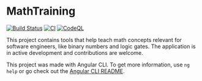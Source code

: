 # MathTraining

[![Build Status](https://dev.azure.com/ogoo/math-training/_apis/build/status/math-training?branchName=master)](https://dev.azure.com/ogoo/math-training/_build/latest?definitionId=1&branchName=master)
[![CI](https://github.com/jfhr/math-se/actions/workflows/main.yml/badge.svg)](https://github.com/jfhr/math-se/actions/workflows/main.yml)
[![CodeQL](https://github.com/jfhr/math-se/actions/workflows/codeql-analysis.yml/badge.svg)](https://github.com/jfhr/math-se/actions/workflows/codeql-analysis.yml)

This project contains tools that help teach math concepts relevant for software engineers, like binary numbers and logic gates. The application is in active development and contributions are welcome.

This project was made with Angular CLI. To get more information, use `ng help` or go check out the [Angular CLI README](https://github.com/angular/angular-cli/blob/master/README.md).
